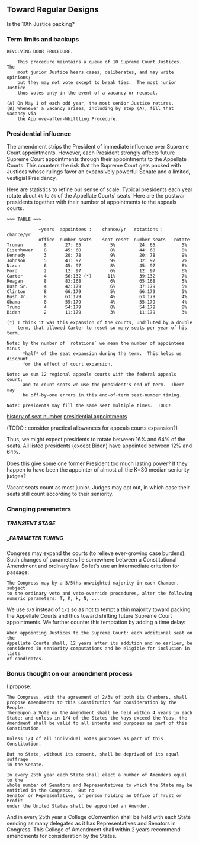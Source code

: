 ## Toward Regular Designs

Is the 10th Justice packing?

### Term limits and backups

    REVOLVING DOOR PROCEDURE.

        This procedure maintains a queue of 10 Supreme Court Justices.  The
        most junior Justice hears cases, deliberates, and may write opinions;
        but they may not vote except to break ties.  The most junior Justice
        thus votes only in the event of a vacancy or recusal.

    (A) On May 1 of each odd year, the most senior Justice retires.
    (B) Whenever a vacancy arises, including by step (A), fill that vacancy via
        the Approve-after-Whittling Procedure.

### Presidential influence

The amendment strips the President of immediate influence over Supreme Court
appointments.  However, each President strongly affects future Supreme Court
appointments through their appointments to the Appellate Courts.  This counters
the risk that the Supreme Court gets packed with Justices whose rulings favor
an expansively powerful Senate and a limited, vestigial Presidency.

Here are statistics to refine our sense of scale.  Typical presidents each year
rotate about `4%` to `8%` of the Appellate Courts' seats.  Here are the postwar
presidents together with their number of appointments to the appeals courts.

    ~~~ TABLE ~~~

                ~years  appointees :    chance/yr   rotations :    chance/yr
                office  number seats    seat reset  number seats   rotate
    Truman        8       27: 65           5%         24: 65          5%
    Eisenhower    8       45: 68           8%         44: 68          8%
    Kennedy       3       20: 78           9%         20: 78          9%
    Johnson       5       41: 97           9%         32: 97          7%
    Nixon         6       45: 97           8%         45: 97          8%
    Ford          2       12: 97           6%         12: 97          6%
    Carter        4       56:132 (*)      11%         39:132          7%
    Reagan        8       83:168           6%         65:168          5%
    Bush Sr.      4       42:179           6%         37:179          5%
    Clinton       8       66:179           5%         66:179          5%
    Bush Jr.      8       63:179           4%         63:179          4%
    Obama         8       55:179           4%         55:179          4%
    Trump         4       54:179           8%         54:179          8%
    Biden         2       11:179           3%         11:179          3%

    (*) I think it was this expansion of the courts, undiluted by a double
        term, that allowed Carter to reset so many seats per year of his term.

    Note: by the number of `rotations` we mean the number of appointees minus
          *half* of the seat expansion during the term.  This helps us discount
          for the effect of court expansion.

    Note: we sum 12 regional appeals courts with the federal appeals court;
          and to count seats we use the president's end of term.  There may
          be off-by-one errors in this end-of-term seat-number timing.

    Note: presidents may fill the same seat multiple times.  TODO!

[history of seat number](https://www.uscourts.gov/file/19476/download)
[presidential appointments](https://www.uscourts.gov/file/21619/download)

(TODO : consider practical allowances for appeals courts expansion?)

Thus, we might expect presidents to rotate between 16% and 64% of the seats.
All listed presidents (except Biden) have appointed between 12% and 64%.

Does this give some one former President too much lasting power?  If they
happen to have been the appointer of almost all the K=30 median seniority
judges?

Vacant seats count as most junior.  Judges may opt out, in which case their
seats still count according to their seniority.

### Changing parameters

##### _TRANSIENT STAGE_

##### _PARAMETER TUNING

Congress may expand the courts (to relieve ever-growing case burdens).  Such
changes of parameters lie somewhere between a Constitutional Amendment and
ordinary law.  So let's use an intermediate criterion for passage:

    The Congress may by a 3/5ths unweighted majority in each Chamber, subject
    to the ordinary veto and veto-override procedures, alter the following
    numeric parameters: T, K, k, N, ...

We use `3/5` instead of `1/2` so as not to tempt a thin majority toward packing
the Appellate Courts and thus toward shifting future Supreme Court
appointments.  We further counter this temptation by adding a time delay:

    When appointing Justices to the Supreme Court: each additional seat on the
    Appellate Courts shall, 12 years after its addition and no earlier, be
    considered in seniority computations and be eligible for inclusion in lists
    of candidates.

### Bonus thought on our amendment process

I propose:

    The Congress, with the agreement of 2/3s of both its Chambers, shall
    propose Amendments to this Constitution for consideration by the People.
    Thereupon a Vote on the Amendment shall be held within 4 years in each
    State; and unless in 1/4 of the States the Nays exceed the Yeas, the
    Amendment shall be valid to all intents and purposes as part of this
    Constitution.

    Unless 1/4 of all individual votes purposes as part of this Constitution.

    But no State, without its consent, shall be deprived of its equal suffrage
    in the Senate.

    In every 25th year each State shall elect a number of Amenders equal to the
    whole number of Senators and Representatives to which the State may be
    entitled in the Congress.  But no
    Senator or Representative, or person holding an Office of Trust or Profit
    under the United States shall be appointed an Amender.

And in every 25th year a College oConvention shall be held
with each State sending as many delegates as it has Representatives and
Senators in Congress.  This College of Amendment shall within 2 years recommend
amendments for consideration by the States.

